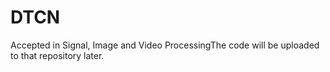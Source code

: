 # DTCN
Accepted in Signal, Image and Video ProcessingThe code will be uploaded to that repository later.
